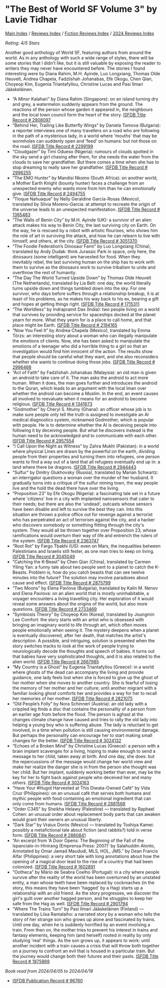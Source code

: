 # "The Best of World SF Volume 3" by Lavie Tidhar

[Main Index](../../../README.md) / [Reviews Index](../../README.md) / [Fiction Reviews Index](../README.md) / [2024 Reviews Index](README.md)

*Rating: 4/5 Stars*

Another good anthology of World SF, featuring authors from around the world. As in any anthology with such a wide range of styles, there will be some stories that I didn't like, but it is still valuable by exposing the reader to writers they may never have encountered before. The stories I found interesting were by Diana Rahim, M.H. Ayinde, Luo Longxiang, Thomas Olde Heuvelt, Andrea Chapela, Fadzlishah Johanabas, Efe Okogu, Chen Qian, Choyeop Kim, Eugenia Triantafyllou, Christine Lucas and Pasi Ilmari Jääskeläinen.

- “A Minor Kalahari” by Diana Rahim (Singapore): on an island turning dry and grey, a watermelon suddenly appears from the ground. The reactions of the person whose garden it appeared in, the neighbours and the local town council form the heart of the story. [ISFDB Title Record # 2908097](https://www.isfdb.org/cgi-bin/title.cgi?2908097)
- “Behind Her, Trailing Like Butterfly Wings” by Daniela Tomova (Bulgaria): a reporter interviews one of many travellers on a road who are following in the path of a mysterious lady, in a world where 'mouths' that may be wormholes can suddenly open and 'feed' on humans: but not those on the road. [ISFDB Title Record # 2299199](https://www.isfdb.org/cgi-bin/title.cgi?2299199)
- “Cloudgazer” by Timi Odueso (Nigeria): rumours of clouds spotted in the sky send a girl chasing after them, for she needs the water from the clouds to save her grandfather. But there comes a time when she has to stop dreaming to really save her grandfather. [ISFDB Title Record # 2996255](https://www.isfdb.org/cgi-bin/title.cgi?2996255)
- “The EMO Hunter” by Mandisi Nkomo (South Africa): on another world, a Mother Earth Knight (bounty hunter) faces a challenge from an unexpected enemy who wants more from him than he can emotionally give. [ISFDB Title Record # 2494755](https://www.isfdb.org/cgi-bin/title.cgi?2494755)
- “Tloque Nahuaque” by Nelly Geraldine García-Rosas (Mexico), translated by Silvia Moreno-Garcia: at attempt to recreate the origin of the universe leads to an unexpected manifestation. [ISFDB Title Record # 1365483](https://www.isfdb.org/cgi-bin/title.cgi?1365483)
- “The Walls of Benin City” by M.H. Ayinde (UK): a survivor of an alien attack makes his way to Benin City, the last surviving city on Earth. On the way, he is rescued by a robot with artistic flourises, who shows him the role of art in surviving the attack, and how he can relearn to live with himself, and others, at the city. [ISFDB Title Record # 3051370](https://www.isfdb.org/cgi-bin/title.cgi?3051370)
- “The Foodie Federation’s Dinosaur Farm” by Luo Longxiang (China), translated by Andy Dudak: think Jurassic Park in space, only here, the dinosaurs (some intelligent) are harvested for food. When they inevitably rebel, the last surviving human on the ship has to work with them to survive as the dinosaurs work to survive tribalism to unite and overthrow the rest of humanity.
- “The Day The World Turned Upside Down” by Thomas Olde Heuvelt (The Netherlands), translated by Lia Belt: one day, the world literally turns upside down and things tumbled down into the sky. For one survivor, who days before suffers through a relationship breakup, it is at least of his problems, as he makes his way back to his ex, bearing a gift and hopes at getting things right. [ ISFDB Title Record # 1715311](https://www.isfdb.org/cgi-bin/title.cgi?1715311)
- “The Worldless” by Indrapramit Das (India): two people living on a world that survives by providing service for spaceships docked at the planet yearn for more. What they yearn for is a place to call home, and that place might be Earth. [ISFDB Title Record # 2194165](https://www.isfdb.org/cgi-bin/title.cgi?2194165)
- “Now You Feel It” by Andrea Chapela (Mexico), translated by Emma Törzs: an interesting story about a woman who can illegally manipulate the emotions of clients. Now, she has been asked to manipulate the emotions of a teenager who did a horrible thing to a girl so that an investigation would find him innocent of the action. The results show that people should be careful what they want, and she also reconsiders whether she wants to continue doing those jobs. [ISFDB Title Record # 2996468](https://www.isfdb.org/cgi-bin/title.cgi?2996468)
- “Act of Faith” by Fadzlishah Johanabas (Malaysia): an old man is given an android to take care of it. The man asks the android to act more human. When it does, the man goes further and introduces the android to the Quran, which leads to an argument with the local Iman over whether the android can become a Muslim. In the end, an event causes all involved to reevaluate when it means for an android to become religious. [ISFDB Title Record # 1341673](https://www.isfdb.org/cgi-bin/title.cgi?1341673)
- “Godmother” by Cheryl S. Ntumy (Ghana): an officer whose job is to make sure people only tell the truth is assigned to investigate an AI medical diagnostics system, nicknamed Godmother, which is popular with people. He is to determine whether the AI is deceiving people into following it by deceiving people. But what he discovers instead is the human need to be acknowledged and to communicate with each other. [ISFDB Title Record # 2957554](https://www.isfdb.org/cgi-bin/title.cgi?2957554)
- “I Call Upon the Night as Witness” by Zahra Mukhi (Pakistan): in a world where physical Lines are drawn by the powerful on the earth, dividing people from their properties and turning them into refugees, one person wants to find a way out of a land that all refugees eventually end up in: a land where there be dragons. [ISFDB Title Record # 2944443](https://www.isfdb.org/cgi-bin/title.cgi?2944443)
- “Sulfur” by Dmitry Glukhovsky (Russia), translated by Marian Schwartz: an interrigator questions a woman over the murder of her husband. It gradually turns into a critique of the sulfur mining town, the way people live and the hold  the dead there have over the living.
- “Proposition 23” by Efe Okogu (Nigeria): a fascinating tale set in a future where 'citizens' live in a city with implanted nanosensors that cater to their needs; but there are also the 'undead', outcasts whose sensors have been disable and left to survive the best they can. Into this situation are thrown a police office out for revenge against a terrorist who has perpetrated an act of terrorism against the city, and a hacker who discovers somebody or something flitting through the city's system. They would all be thrown together over Proposition 23, whose ramifications would overturn their way of life and entrench the rulers of the system. [ISFDB Title Record # 2363747](https://www.isfdb.org/cgi-bin/title.cgi?2363747)
- “Root Rot” by Fargo Tbakhi (US): even on Mars, the inequalities between Palestinians and Israelis still fester, as one man tries to keep on living. [ISFDB Title Record # 3045049](https://www.isfdb.org/cgi-bin/title.cgi?3045049)
- “Catching the K-Beast” by Chen Qian (China), translated by Carmen Yiling Yan: a funny tale about two people sent to a planet to catch the K-Beasts. Problem is, how do you catch beasts that can see twelve minutes into the future? The solution may involve paradoxes about cause and effect. [ISFDB Title Record # 2875799](https://www.isfdb.org/cgi-bin/title.cgi?2875799)
- “Two Moons” by Elena Pavlova (Bulgaria), translated by Kalin M. Nenov and Elena Pavlova: on an alien world that is mostly uninhabitable, a voyager encounters a living travelling city. Her exploration of it would reveal some answers about the origins of the world, but also more questions. [ISFDB Title Record # 2733469](https://www.isfdb.org/cgi-bin/title.cgi?2733469)
- “Symbiosis Theory” by Choyeop Kim (Korea), translated by Joungmin Lee Comfort: the story starts with an artist who is obsessed with bringing an imaginary world to life through art, which often moves people emotionally when seeing it. The mystery deepens when a planet is eventually discovered, after her death, that matches the artist's description. A possible, and intriguing, solution is presented when the story switches tracks to look at the work of people trying to neurologically decode the thoughts and speech of babies. It turns out that babies have very sophisticated thoughts, and it is also related to the alien world. [ISFDB Title Record # 2667985](https://www.isfdb.org/cgi-bin/title.cgi?2667985)
- “My Country is a Ghost” by Eugenia Triantafyllou (Greece): in a world where ghosts of the dead can accompany the living and provide guidance, one lady feels lost when she is forced to give up the ghost of her mother when she moves to another country. She is fearful of losing the memory of her mother and her culture; until another migrant with a familiar looking ghost comforts her and provides a way for her to recall her memories of her mother. [ISFDB Title Record # 2821075](https://www.isfdb.org/cgi-bin/title.cgi?2821075)
- “Old People’s Folly” by Nora Schinnerl (Austria): an old lady with a crippled leg finds a disc that contains the personality of a person from an earlier age from before the flood. The person is aghast at the changes climate change have caused and tries to rally the old lady into helping a young boy who is suffering abuse. The lady is reluctant to get involved, in a time when pollution is still causing environmental damage. But perhaps the personality can encourage her to start making small changes for the better. [ISFDB Title Record # 3024132](https://www.isfdb.org/cgi-bin/title.cgi?3024132)
- “Echoes of a Broken Mind” by Christine Lucas (Greece): a person with a brain implant scavenges for a living, hoping to make enough to send a message to her child, taken away at birth. And one day, she does: but the repercussions of the message would change her world view and make her realize the danger she is in from the person she thought was her child. But her implant, suddenly working better than ever, may be the key for her to fight back against people who deceived her and many others. [ISFDB Title Record # 3024163](https://www.isfdb.org/cgi-bin/title.cgi?3024163)
- “Have Your #Hugot Harvested at This Diwata-Owned Café” by Vida Cruz (Philippines): on an unusual café that serves both humans and mythic people with food containing an emotional ingredient that can only come from humans. [ISFDB Title Record # 2881568](https://www.isfdb.org/cgi-bin/title.cgi?2881568)
- “Order C345” by Sheikha Helawy (Palestine) — translated by Raphael Cohen: an unusual order about replacement body parts that can awaken would grant their owners an unusual liberty.
- “Dark Star” by Vraiux Dorós (Mexico) — translated by Toshiya Kamei: possibly a metafictional tale about fiction (and rabbits?) told in verse form. [ISFDB Title Record # 2880841](https://www.isfdb.org/cgi-bin/title.cgi?2880841)
- “An excerpt from ‘A Door Opens: The Beginning of the Fall of the Ispancialo-in-Hinirang (Emprensa Press: 2007)’ by Salahuddin Alonto, Annotated by Omar Jamad Maududi, MLS, HOL, JMS.” by Dean Francis Alfar (Philippines): a very short tale with long annotations about how the opening of a magical door lead to the rise of a country that had been colonized. [ISFDB Title Record # 1602891](https://www.isfdb.org/cgi-bin/title.cgi?1602891)
- “Ootheca” by Mário de Seabra Coelho (Portugal): in a city where people survive after the reality of the world has been overturned by an unstated entity, a man whose teeth have been replaced by cockroaches (in the story, this means they have been 'hagged' by a Hag) starts up a relationship with an old friend. As the story progresses, we discover the girl's guilt over another hagged person, and he struggles to keep her safe from the Hag as well. [ISFDB Title Record # 2901794](https://www.isfdb.org/cgi-bin/title.cgi?2901794)
- “Where The Trains Turn” by Pasi Ilmari Jääskeläinen (Finland) — translated by Liisa Rantalaiho: a narrated story by a woman who tells the story of her strange son who grows up alone and fascinated by trains. Until one day, when he is suddenly horrified by an event involving a train. From then on, the mother tries to prevent his interest in trains and fantasy elements, keeping him (and herself) rooted in reality by only studying 'real' things. As the son grows up, it appears to work: until another incident with a train causes a crisis that will throw both together on a journey to confront an evil that is housed in a particular train. But the journey would change both their futures and their pasts. [ISFDB Title Record # 1875869](https://www.isfdb.org/cgi-bin/title.cgi?1875869)

*Book read from 2024/04/05 to 2024/04/19*

- [ISFDB Publication Record # 96760](https://www.isfdb.org/cgi-bin/pl.cgi?967604)

